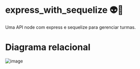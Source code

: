 # express_with_sequelize 👽🚀
Uma API node com express e sequelize para gerenciar turmas.

# Diagrama relacional
![image](https://github.com/devCarlosAlexandre/express_with_sequelize/assets/63679873/7b5c544f-bd20-432a-9eb9-1fd344d4c194)
